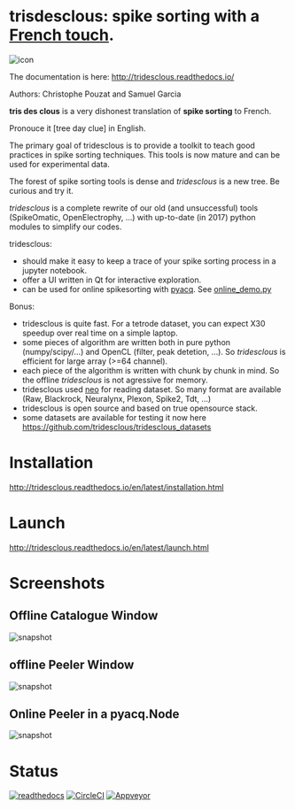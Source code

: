 # trisdesclous: spike sorting with a [French touch](https://fr.wikipedia.org/wiki/French_touch_(informatique)).

![icon](tridesclous/gui/icons/png/main_icon.png)

The documentation is here: http://tridesclous.readthedocs.io/

Authors: Christophe Pouzat and Samuel Garcia

**tris des clous** is a very dishonest translation of **spike sorting** to French.

Pronouce it [tree day clue] in English.

The primary goal of tridesclous is to provide a toolkit to teach good practices in spike sorting techniques.
This tools is now mature and can be used for experimental data.

The forest of spike sorting tools is dense and *tridesclous* is a new tree.
Be curious and try it.

*tridesclous* is a complete rewrite of our old (and unsuccessful) tools (SpikeOmatic, OpenElectrophy, ...)
with up-to-date (in 2017) python modules to simplify our codes.

tridesclous:
  * should make it easy to keep a trace of your spike sorting process in
    a jupyter notebook.
  * offer a UI written in Qt for interactive exploration.
  * can be used for online spikesorting with [pyacq](http://pyacq.readthedocs.io). See [online_demo.py](https://github.com/tridesclous/tridesclous/blob/master/example/online_demo.py)


Bonus:
  * tridesclous is quite fast. For a tetrode dataset, you can expect X30 speedup over real time on a simple laptop.
  * some pieces of algorithm are written both in pure python (numpy/scipy/...) and OpenCL (filter, peak detetion, ...). So *tridesclous* is efficient for large array (>=64 channel).
  * each piece of the algorithm is written with chunk by chunk in mind. So the offline *tridesclous* is not agressive for memory.
  * tridesclous used [neo](https://github.com/NeuralEnsemble/python-neo) for reading dataset. So many format are available (Raw, Blackrock, Neuralynx, Plexon, Spike2, Tdt, ...)
  * tridesclous is open source and based on true opensource stack.
  * some datasets are available for testing it now here https://github.com/tridesclous/tridesclous_datasets


# Installation

http://tridesclous.readthedocs.io/en/latest/installation.html

# Launch

http://tridesclous.readthedocs.io/en/latest/launch.html


# Screenshots

## Offline Catalogue Window
![snapshot](doc/img/snapshot_cataloguewindow.png)

## offline Peeler Window
![snapshot](doc/img/snapshot_peelerwindow.png)

## Online Peeler in a pyacq.Node
![snapshot](doc/img/online_tridesclous.gif)


# Status

[![readthedocs](https://readthedocs.org/projects/tridesclous/badge/?version=latest&style=flat)]( http://tridesclous.readthedocs.io/en/latest/?badge=latest)
[![CircleCI](https://circleci.com/gh/tridesclous/tridesclous.svg?style=svg)](https://circleci.com/gh/tridesclous/tridesclous)
[![Appveyor](https://ci.appveyor.com/api/projects/status/7cqmevwu0r3sq87e?svg=true)](https://ci.appveyor.com/project/samuelgarcia/tridesclous)
